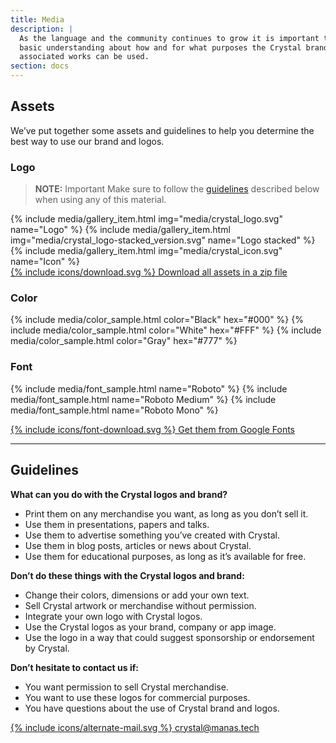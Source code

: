 ```yaml
---
title: Media
description: |
  As the language and the community continues to grow it is important to have
  basic understanding about how and for what purposes the Crystal brand and
  associated works can be used.
section: docs
---
```


## Assets

We’ve put together some assets and guidelines to help you determine the best way
to use our brand and logos.

### Logo

> **NOTE:** Important
> Make sure to follow the [guidelines](#guidelines) described below when using any of this material.

<div class="cards-list">
  {% include media/gallery_item.html img="media/crystal_logo.svg" name="Logo" %}
  {% include media/gallery_item.html img="media/crystal_logo-stacked_version.svg" name="Logo stacked" %}
  {% include media/gallery_item.html img="media/crystal_icon.svg" name="Icon" %}
</div>

<div class="link-item">
  <a href="/media/crystal-media-kit-6e57ec7.zip">
    {% include icons/download.svg %}
    Download all assets in a zip file
  </a>
</div>

### Color

<div class="cards-list">
  {% include media/color_sample.html color="Black" hex="#000" %}
  {% include media/color_sample.html color="White" hex="#FFF" %}
  {% include media/color_sample.html color="Gray" hex="#777" %}
</div>

### Font

{% include media/font_sample.html name="Roboto" %}
{% include media/font_sample.html name="Roboto Medium" %}
{% include media/font_sample.html name="Roboto Mono" %}

<div class="link-item">
  <a href="https://fonts.google.com/selection?query=robot&selection.family=Roboto+Mono:500|Roboto:400,500" target="_blank">
    {% include icons/font-download.svg %}
    Get them from Google Fonts
  </a>
</div>

<hr />

## Guidelines

**What can you do with the Crystal logos and brand?**

<ul class="yes">
  <li>Print them on any merchandise you want, as long as you don’t sell it.</li>
  <li>Use them in presentations, papers and talks. </li>
  <li>Use them to advertise something you’ve created with Crystal.</li>
  <li>Use them in blog posts, articles or news about Crystal.</li>
  <li>Use them for educational purposes, as long as it’s available for free. </li>
</ul>

**Don’t do these things with the Crystal logos and brand:**

<ul class="no">
  <li>Change their colors, dimensions or add your own text.</li>
  <li>Sell Crystal artwork or merchandise without permission.</li>
  <li>Integrate your own logo with Crystal logos.</li>
  <li>Use the Crystal logos as your brand, company or app image.</li>
  <li>Use the logo in a way that could suggest sponsorship or endorsement by Crystal.</li>
</ul>

**Don’t hesitate to contact us if:**

* You want permission to sell Crystal merchandise.
* You want to use these logos for commercial purposes.
* You have questions about the use of Crystal brand and logos.

<div class="link-item">
  <a href="mailto:crystal@manas.tech">
    {% include icons/alternate-mail.svg %}
    crystal@manas.tech
  </a>
</div>
